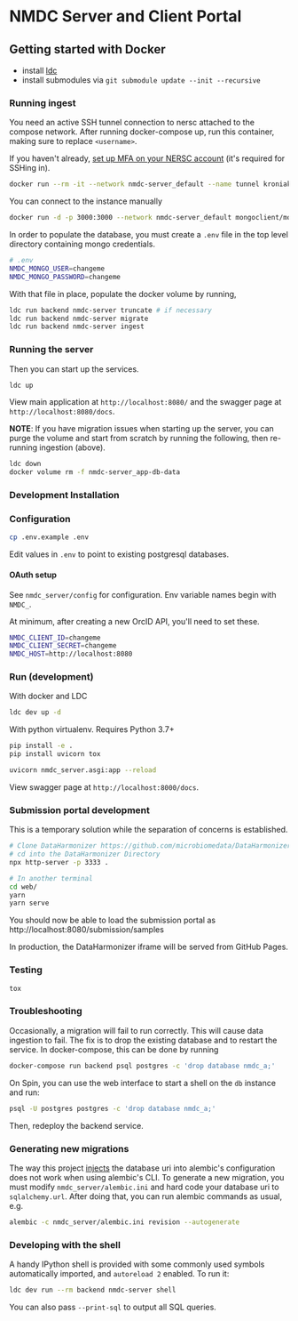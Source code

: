 # NMDC Server and Client Portal

## Getting started with Docker

* install [ldc](https://github.com/Kitware/ldc)
* install submodules via `git submodule update --init --recursive`

### Running ingest

You need an active SSH tunnel connection to nersc attached to the compose network.  After running docker-compose up, run this container, making sure to replace `<username>`.

If you haven't already, [set up MFA on your NERSC account](https://docs.nersc.gov/connect/mfa/) (it's required for SSHing in).

```bash
docker run --rm -it --network nmdc-server_default --name tunnel kroniak/ssh-client ssh -o StrictHostKeyChecking=no -L 0.0.0.0:27017:mongo-loadbalancer.nmdc-runtime-dev.development.svc.spin.nersc.org:27017 <username>@dtn01.nersc.gov '/bin/bash -c "while [[ 1 ]]; do echo heartbeat; sleep 300; done"'
```

You can connect to the instance manually

```bash
docker run -d -p 3000:3000 --network nmdc-server_default mongoclient/mongoclient
```

In order to populate the database, you must create a `.env` file in the top
level directory containing mongo credentials.

```bash
# .env
NMDC_MONGO_USER=changeme
NMDC_MONGO_PASSWORD=changeme
```

With that file in place, populate the docker volume by running,

```bash
ldc run backend nmdc-server truncate # if necessary
ldc run backend nmdc-server migrate
ldc run backend nmdc-server ingest
```

### Running the server

Then you can start up the services.

```bash
ldc up
```

View main application at `http://localhost:8080/` and the swagger page at `http://localhost:8080/docs`.

**NOTE**: If you have migration issues when starting up the server, you can purge the volume and start
from scratch by running the following, then re-running ingestion (above).

```bash
ldc down
docker volume rm -f nmdc-server_app-db-data
```

### Development Installation

### Configuration

```bash
cp .env.example .env
```

Edit values in `.env` to point to existing postgresql databases.

#### OAuth setup

See `nmdc_server/config` for configuration.  Env variable names begin with `NMDC_`.

At minimum, after creating a new OrcID API, you'll need to set these.

```bash
NMDC_CLIENT_ID=changeme
NMDC_CLIENT_SECRET=changeme
NMDC_HOST=http://localhost:8080
```

### Run (development)

With docker and LDC

```bash
ldc dev up -d
```

With python virtualenv. Requires Python 3.7+

```bash
pip install -e .
pip install uvicorn tox

uvicorn nmdc_server.asgi:app --reload
```

View swagger page at `http://localhost:8000/docs`.

### Submission portal development

This is a temporary solution while the separation of concerns is established.

``` bash
# Clone DataHarmonizer https://github.com/microbiomedata/DataHarmonizer
# cd into the DataHarmonizer Directory
npx http-server -p 3333 .

# In another terminal
cd web/
yarn
yarn serve
```

You should now be able to load the submission portal as http://localhost:8080/submission/samples

In production, the DataHarmonizer iframe will be served from GitHub Pages.

### Testing

```bash
tox
```

### Troubleshooting

Occasionally, a migration will fail to run correctly.  This will cause data ingestion to fail.
The fix is to drop the existing database and to restart the service.  In docker-compose, this
can be done by running

```bash
docker-compose run backend psql postgres -c 'drop database nmdc_a;'
```

On Spin, you can use the web interface to start a shell on the `db` instance and run:

```bash
psql -U postgres postgres -c 'drop database nmdc_a;'
```

Then, redeploy the backend service.

### Generating new migrations

The way this project [injects](nmdc_server/migrations/env.py) the database uri
into alembic's configuration does not work when using alembic's CLI.  To
generate a new migration, you must modify `nmdc_server/alembic.ini` and hard
code your database uri to `sqlalchemy.url`.  After doing that, you can run alembic
commands as usual, e.g.

```bash
alembic -c nmdc_server/alembic.ini revision --autogenerate
```

### Developing with the shell

A handy IPython shell is provided with some commonly used symbols automatically
imported, and `autoreload 2` enabled. To run it:

```bash
ldc dev run --rm backend nmdc-server shell
```

You can also pass `--print-sql` to output all SQL queries.
